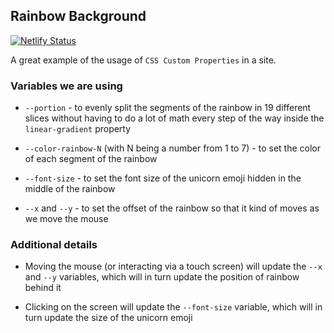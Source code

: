 ## Rainbow Background

[![Netlify Status](https://api.netlify.com/api/v1/badges/834fb63d-8227-4077-b459-895812438dc0/deploy-status)](https://app.netlify.com/sites/rainbow-background-site/deploys)

A great example of the usage of `CSS Custom Properties` in a site.

### Variables we are using

- `--portion` - to evenly split the segments of the rainbow in 19 different slices without having to do a lot of math every step of the way inside the `linear-gradient` property

- `--color-rainbow-N` (with N being a number from 1 to 7) - to set the color of each segment of the rainbow

- `--font-size` - to set the font size of the unicorn emoji hidden in the middle of the rainbow

- `--x` and `--y` - to set the offset of the rainbow so that it kind of moves as we move the mouse

### Additional details

- Moving the mouse (or interacting via a touch screen) will update the `--x` and `--y` variables, which will in turn update the position of rainbow behind it

- Clicking on the screen will update the `--font-size` variable, which will in turn update the size of the unicorn emoji